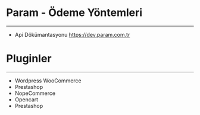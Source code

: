 # Param - Ödeme Yöntemleri
------------
* Api Dökümantasyonu https://dev.param.com.tr


# Pluginler
---------------
* Wordpress WooCommerce
* Prestashop
* NopeCommerce
* Opencart
* Prestashop


